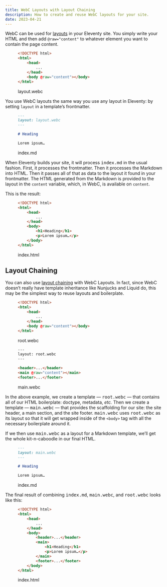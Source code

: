```yaml
---
title: WebC Layouts with Layout Chaining
description: How to create and reuse WebC layouts for your site.
date: 2023-04-21
---
```


WebC can be used for [layouts](https://www.11ty.dev/docs/layouts/) in your Eleventy site.
You simply write your HTML and then add `@raw="content"` to whatever element you want to contain the page content.

<figure>

```html
<!DOCTYPE html>
<html>
	<head>
		...
	</head>
	<body @raw="content"></body>
</html>
```

<figcaption>layout.webc</figcaption>
</figure>

You use WebC layouts the same way you use any layout in Eleventy: by setting `layout` in a template’s frontmatter.

<figure>

```md
---
layout: layout.webc
---

# Heading

Lorem ipsum…
```

<figcaption>index.md</figcaption>
</figure>

When Eleventy builds your site, it will process <samp>index.md</samp> in the usual fashion.
First, it processes the frontmatter.
Then it processes the Markdown into HTML.
Then it passes all of that as data to the layout it found in your frontmatter.
The HTML generated from the Markdown is provided to the layout in the `content` variable, which, in WebC, is available on `content`.

This is the result:

<figure>

```html
<!DOCTYPE html>
<html>
	<head>
		...
	</head>
	<body>
		<h1>Heading</h1>
		<p>Lorem ipsum…</p>
	</body>
</html>
```

<figcaption>index.html</figcaption>
</figure>

## Layout Chaining

You can also use [layout chaining](https://www.11ty.dev/docs/layout-chaining/) with WebC Layouts.
In fact, since WebC doesn’t really have template inheritance like Nunjucks and Liquid do, this may be the simplest way to reuse layouts and boilerplate.

<figure>

```html
<!DOCTYPE html>
<html>
	<head>
		...
	</head>
	<body @raw="content"></body>
</html>
```

<figcaption>root.webc</figcaption>
</figure>

<figure>

```html
---
layout: root.webc
---

<header>...</header>
<main @raw="content"></main>
<footer>...</footer>
```

<figcaption>main.webc</figcaption>
</figure>

In the above example, we create a template — <samp>root.webc</samp> — that contains all of our HTML boilerplate: doctype, metadata, <i>etc.</i>
Then we create a template — <samp>main.webc</samp> — that provides the scaffolding for our site: the site header, a main section, and the site footer.
<samp>main.webc</samp> uses <samp>root.webc</samp> as its layout so that it will get wrapped inside of the `<body>` tag with all the necessary boilerplate around it.

If we then use <samp>main.webc</samp> as a layout for a Markdown template, we’ll get the whole kit-n-caboodle in our final HTML.

<figure>

```md
---
layout: main.webc
---

# Heading

Lorem ipsum…
```

<figcaption>index.md</figcaption>
</figure>

The final result of combining <samp>index.md</samp>, <samp>main.webc</samp>, and <samp>root.webc</samp> looks like this:

<figure>

```html
<!DOCTYPE html>
<html>
	<head>
		...
	</head>
	<body>
		<header>...</header>
		<main>
			<h1>Heading</h1>
			<p>Lorem ipsum…</p>
		</main>
		<footer>...</footer>
	</body>
</html>
```

<figcaption>index.html</figcaption>
</figure>
